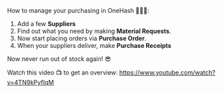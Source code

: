 How to manage your purchasing in OneHash 🛒🛒🛒:

1. Add a few **Suppliers**
2. Find out what you need by making **Material Requests**.
3. Now start placing orders via **Purchase Order**.
4. When your suppliers deliver, make **Purchase Receipts**

Now never run out of stock again! 😎

Watch this video 📺 to get an overview: https://www.youtube.com/watch?v=4TN9kPyfIqM